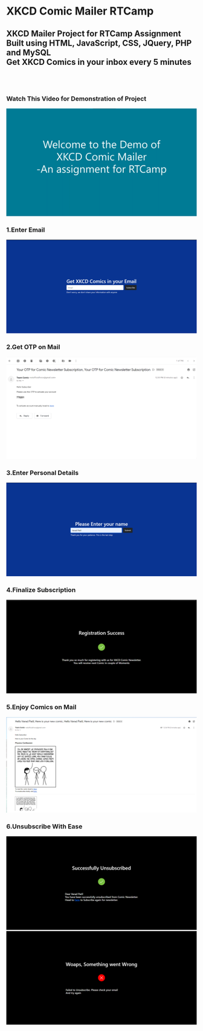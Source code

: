 # XKCD Comic Mailer RTCamp

## XKCD Mailer Project for RTCamp Assignment <br /> Built using HTML, JavaScript, CSS, JQuery, PHP and MySQL <br />Get XKCD Comics in your inbox every 5 minutes
<br />
<br />

### Watch This Video for Demonstration of Project
[![Watch the video](./imgs/0.png)](https://www.youtube.com/watch?v=3wE1-IezToo&feature=youtu.be)

### 1.Enter Email
![](./imgs/1.png)

### 2.Get OTP on Mail
![](./imgs/2.png)

### 3.Enter Personal Details
![](./imgs/3.png)

### 4.Finalize Subscription
![](./imgs/4.png)

### 5.Enjoy Comics on Mail
![](./imgs/5.png)

### 6.Unsubscribe With Ease
![](./imgs/6.png)
![](./imgs/7.png)